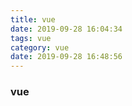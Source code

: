 ```yaml
---
title: vue
date: 2019-09-28 16:04:34
tags: vue
category: vue
date: 2019-09-28 16:48:56
---
```

### vue 
